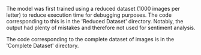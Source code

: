 The model was first trained using a reduced dataset (1000 images per letter) to reduce execution time for debugging purposes.
The code corresponding to this is in the 'Reduced Dataset' directory. Notably, the output had plenty of mistakes and therefore 
not used for sentiment analysis.

The code corresponding to the complete dataset of images is in the 'Complete Dataset' directory.
